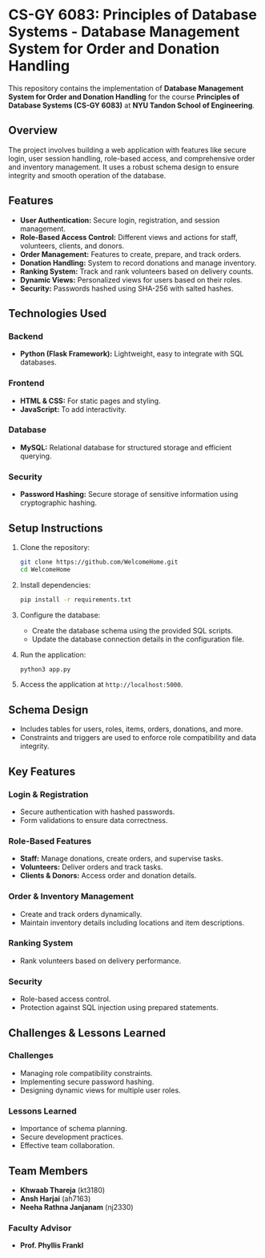 # CS-GY 6083: Principles of Database Systems - Database Management System for Order and Donation Handling

This repository contains the implementation of **Database Management System for Order and Donation Handling** for the course **Principles of Database Systems (CS-GY 6083)** at **NYU Tandon School of Engineering**.

## Overview

The project involves building a web application with features like secure login, user session handling, role-based access, and comprehensive order and inventory management. It uses a robust schema design to ensure integrity and smooth operation of the database.

## Features

- **User Authentication:** Secure login, registration, and session management.
- **Role-Based Access Control:** Different views and actions for staff, volunteers, clients, and donors.
- **Order Management:** Features to create, prepare, and track orders.
- **Donation Handling:** System to record donations and manage inventory.
- **Ranking System:** Track and rank volunteers based on delivery counts.
- **Dynamic Views:** Personalized views for users based on their roles.
- **Security:** Passwords hashed using SHA-256 with salted hashes.

## Technologies Used

### Backend
- **Python (Flask Framework):** Lightweight, easy to integrate with SQL databases.
  
### Frontend
- **HTML & CSS:** For static pages and styling.
- **JavaScript:** To add interactivity.

### Database
- **MySQL:** Relational database for structured storage and efficient querying.

### Security
- **Password Hashing:** Secure storage of sensitive information using cryptographic hashing.

## Setup Instructions

1. Clone the repository:
   ```bash
   git clone https://github.com/WelcomeHome.git
   cd WelcomeHome
   ```

2. Install dependencies:
   ```bash
   pip install -r requirements.txt
   ```

3. Configure the database:
   - Create the database schema using the provided SQL scripts.
   - Update the database connection details in the configuration file.

4. Run the application:
   ```bash
   python3 app.py
   ```

5. Access the application at `http://localhost:5000`.

## Schema Design

- Includes tables for users, roles, items, orders, donations, and more.
- Constraints and triggers are used to enforce role compatibility and data integrity.

## Key Features

### Login & Registration
- Secure authentication with hashed passwords.
- Form validations to ensure data correctness.

### Role-Based Features
- **Staff:** Manage donations, create orders, and supervise tasks.
- **Volunteers:** Deliver orders and track tasks.
- **Clients & Donors:** Access order and donation details.

### Order & Inventory Management
- Create and track orders dynamically.
- Maintain inventory details including locations and item descriptions.

### Ranking System
- Rank volunteers based on delivery performance.

### Security
- Role-based access control.
- Protection against SQL injection using prepared statements.

## Challenges & Lessons Learned

### Challenges
- Managing role compatibility constraints.
- Implementing secure password hashing.
- Designing dynamic views for multiple user roles.

### Lessons Learned
- Importance of schema planning.
- Secure development practices.
- Effective team collaboration.

## Team Members

- **Khwaab Thareja** (kt3180)
- **Ansh Harjai** (ah7163)
- **Neeha Rathna Janjanam** (nj2330)

### Faculty Advisor
- **Prof. Phyllis Frankl**
